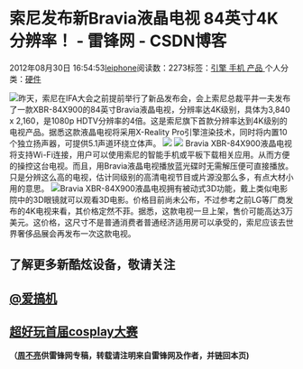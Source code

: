 
# 索尼发布新Bravia液晶电视 84英寸4K分辨率！ - 雷锋网 - CSDN博客


2012年08月30日 16:54:53[leiphone](https://me.csdn.net/leiphone)阅读数：2273标签：[引擎																](https://so.csdn.net/so/search/s.do?q=引擎&t=blog)[手机																](https://so.csdn.net/so/search/s.do?q=手机&t=blog)[产品																](https://so.csdn.net/so/search/s.do?q=产品&t=blog)[
							](https://so.csdn.net/so/search/s.do?q=手机&t=blog)[
																					](https://so.csdn.net/so/search/s.do?q=引擎&t=blog)个人分类：[硬件																](https://blog.csdn.net/leiphone/article/category/877730)
[
																								](https://so.csdn.net/so/search/s.do?q=引擎&t=blog)


![](http://www.leiphone.com/wp-content/uploads/2012/08/TT.png)昨天，索尼在IFA大会之前提前举行了新品发布会，会上索尼总裁平井一夫发布了一款XBR-84X900的84英寸Bravia液晶电视，分辨率达4K级别，具体为3,840
 x 2,160，是1080p HDTV分辨率的4倍。这是索尼旗下首款分辨率达到4K级别的电视产品。据悉这款液晶电视将采用X-Reality Pro引擎渲染技术，同时将内置10个独立扬声器，可提供5.1声道环绕立体声。
![](http://www.leiphone.com/wp-content/uploads/2012/08/QQ%E6%88%AA%E5%9B%BE20120830114518.png)
![](http://www.leiphone.com/wp-content/uploads/2012/08/QQ%E6%88%AA%E5%9B%BE20120830104418.png)
Bravia XBR-84X900液晶电视将支持Wi-Fi连接，用户可以使用索尼的智能手机或平板下载相关应用。从而方便的操控这台电视。而且，用Bravia液晶电视播放蓝光碟时无需解压便可直接播放。只是分辨这么高的电视，估计同级别的高清电视节目或片源没那么多，有点大材小用的意思。
![](http://www.leiphone.com/wp-content/uploads/2012/08/QQ%E6%88%AA%E5%9B%BE20120830115006.png)Bravia
 XBR-84X900液晶电视拥有被动式3D功能，戴上类似电影院中的3D眼镜就可以观看3D电影。价格目前尚未公布，不过参考之前LG等厂商发布的4K电视来看，其价格定然不菲。据悉，这款电视一旦上架，售价可能高达3万美元。这价格，这尺寸不是普通消费者普通经济适用房可以承受的，索尼应该去世界奢侈品展会再发布一次这款电视。
## 了解更多新酷炫设备，敬请关注
## [@爱搞机](http://weibo.com/u/2708473010)
## [超好玩首届cosplay大赛](http://coser.leiphone.com/cosplaymatch/)

**（****[周不亮](http://www.leiphone.com/author/%E5%91%A8%E4%B8%8D%E4%BA%AE)****供****雷锋网****专稿，转载请注明来自雷锋网及作者，并链回本页)**

